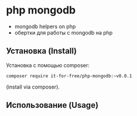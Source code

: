 # php mongodb

* mongodb helpers on php
* обертки для работы с mongodb на php

## Установка (Install)

Установка с помощью composer:

```
composer require it-for-free/php-mongodb:~v0.0.1
```
(install via composer).

## Использование (Usage)

